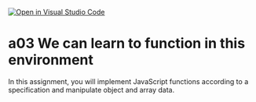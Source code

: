 [![Open in Visual Studio Code](https://classroom.github.com/assets/open-in-vscode-f059dc9a6f8d3a56e377f745f24479a46679e63a5d9fe6f495e02850cd0d8118.svg)](https://classroom.github.com/online_ide?assignment_repo_id=6362739&assignment_repo_type=AssignmentRepo)
# a03 We can learn to function in this environment
In this assignment, you will implement JavaScript functions according to a specification and manipulate object and array data.

